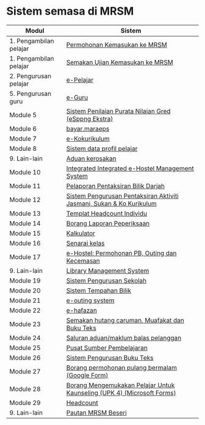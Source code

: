 # Sistem semasa di MRSM

| Modul | Sistem                                         |
|---------|-----------------------------------------------|
| 1. Pengambilan pelajar | [Permohonan Kemasukan ke MRSM](../../maklumat-asas/pengenalan-mrsm/pautan/sistem.md)                  |
| 1. Pengambilan pelajar | [Semakan Ujian Kemasukan ke MRSM](https://mrsm.mara.gov.my/MARATawaranf1/frmLoginSemakanF1.aspx)      |
| 2. Pengurusan pelajar | [e-Pelajar](http://www.mrsmkotakinabalu.edu.my/epelajar/login.asp)                                      |
| 5. Pengurusan guru | [e-Guru](http://www.mrsmsemporna.edu.my/skoq/contents/Loginguru.asp)                                     |
| Module 5| [Sistem Penilaian Purata Nilaian Gred (eSppng Ekstra)](https://uppmmrsmlangkawi.com/esppng)             |
| Module 6| [bayar.maraeps](https://bayar.maraeps.my/login)                                                          |
| Module 7| [e-Kokurikulum](http://www.mrsmserting.com/SKOQ/Contents/loginKoq.asp)                                   |
| Module 8| [Sistem data profil pelajar](http://www.uppmlgg.com/esppng/esppngextra/menuxxx_login.asp)                 |
| 9. Lain-lain | [Aduan kerosakan](https://mrsmict.wixsite.com/mrsmkkmaintainance/aduan-kerosakkan)                       |
| Module 10| [Integrated Integrated e-Hostel Management System](http://e-hostel.net/trans_hostel)                       |
| Module 11| [Pelaporan Pentaksiran Bilik Darjah](https://mylink.la/nurmujahadah02)                                      |
| Module 12| [Sistem Pengurusan Pentaksiran Aktiviti Jasmani, Sukan & Ko Kurikulum](http://syspajskxxxonline.uppmlgg.com/index_pajsk.asp) |
| Module 13| [Templat Headcount Individu](https://maranet-my.sharepoint.com/:x:/g/personal/joespenzal_mara_gov_my/EfRb-OhMT8hFqlBPfSu8GZ4BpVBxAzzcNXAz_KWWl_VyFw?e=FqpV7A) |
| Module 14| [Borang Laporan Peperiksaan](http://examreportofficialuppmlgg168.uppmlgg.com/index.asp)                    |
| Module 15| [Kalkulator](http://kalkulatorpng4mrsm.uppmlgg.com/calculatorPNGatas.asp)                                  |
| Module 16| [Senarai kelas](http://www.uppmlgg.com/senaraikelas.html)                                                    |
| Module 17| [e-Hostel: Permohonan PB, Outing dan Kecemasan](http://www.e-hostel.net/joba_hostel/loginPenjaga.php)       |
| 9. Lain-lain | [Library Management System](http://pspmrsmsaskualakangsar.com/)                                              |
| Module 19| [Sistem Pengurusan Sekolah](https://mrsm.awfatech.com/sas/)                                                   |
| Module 20| [Sistem Tempahan Bilik](http://www.pspmrsmkputra.com/cendana/mrbs/web/day.php?year=2023&month=09&day=04&area=17&room=0) |
| Module 21| [e-outing system](http://www.e-hostel.net/putra_outing/)                                                     |
| Module 22| [e-hafazan](http://ehafazanua.com/mrsmkp.html?button=LAMAN+UTAMA%0D%0A)                                      |
| Module 23| [Semakan hutang caruman, Muafakat dan Buku Teks](https://form.jotform.com/223253997071461)                   |
| Module 24| [Saluran aduan/maklum balas pelanggan](https://form.jotform.com/210074491832452)                           |
| Module 25| [Pusat Sumber Pembelajaran](https://www.pspbaitulilmi.com/)                                                  |
| Module 26| [Sistem Pengurusan Buku Teks](http://pspbaitulilmitmfs.com/spteks/login.php)                                 |
| Module 27| [Borang permohonan pulang bermalam (Google Form)](https://docs.google.com/forms/d/e/1FAIpQLScJqR1fAepW8t35u-HG3jgid7SXLW8gXjoLbEz0KXsFV-5_Qw/viewform) |
| Module 28| [Borang Mengemukakan Pelajar Untuk Kaunseling (UPK 4) (Microsoft Forms)](https://forms.office.com/pages/responsepage.aspx?id=gkACjlBbekSQabWlR-NKMPUt-QDdaPBIrdbGqYaXNrFUN0VVSk5WSTBZTjNDSjg2U05CVFpTUVY5Uy4u) |
| Module 29| [Headcount](https://maranet-my.sharepoint.com/:x:/r/personal/suria_hanapiah_mara_gov_my/_layouts/15/Doc.aspx?sourcedoc=%7BC496C963-0268-4C7C-A5CE-08D335FFED5E%7D&file=T5-HEADCOUNT%20BESERI%202023.xlsx&action=default&mobileredirect=true) |
| 9. Lain-lain | [Pautan MRSM Beseri](https://mylink.la/mrsmbeseri)                                                           |
